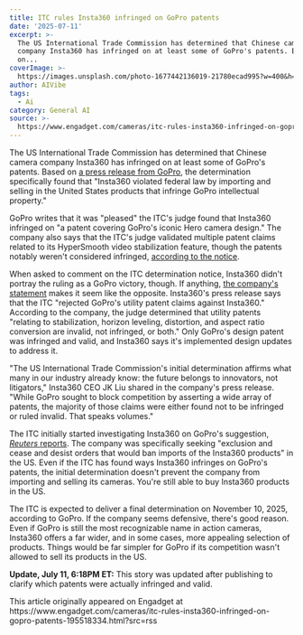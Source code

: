 ```yaml
---
title: ITC rules Insta360 infringed on GoPro patents
date: '2025-07-11'
excerpt: >-
  The US International Trade Commission has determined that Chinese camera
  company Insta360 has infringed on at least some of GoPro's patents. Based
  on...
coverImage: >-
  https://images.unsplash.com/photo-1677442136019-21780ecad995?w=400&h=200&fit=crop&auto=format
author: AIVibe
tags:
  - Ai
category: General AI
source: >-
  https://www.engadget.com/cameras/itc-rules-insta360-infringed-on-gopro-patents-195518334.html?src=rss
---
```

<p>The US International Trade Commission has determined that Chinese camera company Insta360 has infringed on at least some of GoPro's patents. Based on <a data-i13n="elm:context_link;elmt:doNotAffiliate;cpos:1;pos:1" class="no-affiliate-link" href="https://investor.gopro.com/press-releases/press-release-details/2025/ITC-Determines-Infringement-of-GoPros-Iconic-HERO-Camera-Design/default.aspx">a press release from GoPro</a>, the determination specifically found that "Insta360 violated federal law by importing and selling in the United States products that infringe GoPro intellectual property."</p>
<p>GoPro writes that it was "pleased" the ITC's judge found that Insta360 infringed on "a patent covering GoPro's iconic Hero camera design." The company also says that the ITC's judge validated multiple patent claims related to its HyperSmooth video stabilization feature, though the patents notably weren't considered infringed, <a data-i13n="elm:context_link;elmt:doNotAffiliate;cpos:2;pos:1" class="no-affiliate-link" href="https://www.usitc.gov/press_room/documents/notice_of_issuance_final_idrd_1400.pdf">according to the notice</a>.&nbsp;</p>
<span id="end-legacy-contents"></span><p>When asked to comment on the ITC determination notice, Insta360 didn't portray the ruling as a GoPro victory, though. If anything, <a data-i13n="elm:context_link;elmt:doNotAffiliate;cpos:3;pos:1" class="no-affiliate-link" href="https://www.prnewswire.com/news-releases/insta360-issues-statement-on-us-itc-initial-determination-302503523.html">the company's statement</a> makes it seem like the opposite. Insta360's press release says that the ITC "rejected GoPro's utility patent claims against Insta360." According to the company, the judge determined that utility patents "relating to stabilization, horizon leveling, distortion, and aspect ratio conversion are invalid, not infringed, or both." Only GoPro's design patent was infringed and valid, and Insta360 says it's implemented design updates to address it.</p>
<p>"The US International Trade Commission's initial determination affirms what many in our industry already know: the future belongs to innovators, not litigators," Insta360 CEO JK Liu shared in the company's press release. "While GoPro sought to block competition by asserting a wide array of patents, the majority of those claims were either found not to be infringed or ruled invalid. That speaks volumes."</p>
<p>The ITC initially started investigating Insta360 on GoPro's suggestion, <a data-i13n="elm:context_link;elmt:doNotAffiliate;cpos:4;pos:1" class="no-affiliate-link" href="https://www.reuters.com/technology/us-trade-panel-probe-gopros-claims-that-chinese-firm-violated-its-patents-2024-05-01/"><em>Reuters </em>reports</a>. The company was specifically seeking "exclusion and cease and desist orders that would ban imports of the Insta360 products" in the US. Even if the ITC has found ways Insta360 infringes on GoPro's patents, the initial determination doesn't prevent the company from importing and selling its cameras.  You're still able to buy Insta360 products in the US.</p>
<p>The ITC is expected to deliver a final determination on November 10, 2025, according to GoPro. If the company seems defensive, there's good reason. Even if GoPro is still the most recognizable name in action cameras, Insta360 offers a far wider, and in some cases, more appealing selection of products. Things would be far simpler for GoPro if its competition wasn't allowed to sell its products in the US.</p>
<p><strong>Update, July 11, 6:18PM ET:</strong> This story was updated after publishing to clarify which patents were actually infringed and valid.</p>This article originally appeared on Engadget at https://www.engadget.com/cameras/itc-rules-insta360-infringed-on-gopro-patents-195518334.html?src=rss
